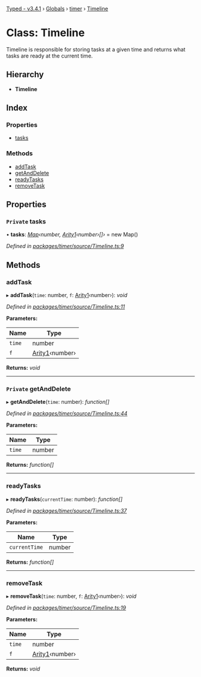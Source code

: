 [Typed - v3.4.1](../README.md) › [Globals](../globals.md) › [timer](../modules/timer.md) › [Timeline](timer.timeline.md)

# Class: Timeline

Timeline is responsible for storing tasks at a given time and
returns what tasks are ready at the current time.

## Hierarchy

* **Timeline**

## Index

### Properties

* [tasks](timer.timeline.md#private-tasks)

### Methods

* [addTask](timer.timeline.md#addtask)
* [getAndDelete](timer.timeline.md#private-getanddelete)
* [readyTasks](timer.timeline.md#readytasks)
* [removeTask](timer.timeline.md#removetask)

## Properties

### `Private` tasks

• **tasks**: *[Map](../interfaces/objects.mutablemap.md#map)‹number, [Arity1](../modules/lambda.md#arity1)‹number›[]›* = new Map()

*Defined in [packages/timer/source/Timeline.ts:9](https://github.com/TylorS/typed-prelude/blob/cf24d7c0/packages/timer/source/Timeline.ts#L9)*

## Methods

###  addTask

▸ **addTask**(`time`: number, `f`: [Arity1](../modules/lambda.md#arity1)‹number›): *void*

*Defined in [packages/timer/source/Timeline.ts:11](https://github.com/TylorS/typed-prelude/blob/cf24d7c0/packages/timer/source/Timeline.ts#L11)*

**Parameters:**

Name | Type |
------ | ------ |
`time` | number |
`f` | [Arity1](../modules/lambda.md#arity1)‹number› |

**Returns:** *void*

___

### `Private` getAndDelete

▸ **getAndDelete**(`time`: number): *function[]*

*Defined in [packages/timer/source/Timeline.ts:44](https://github.com/TylorS/typed-prelude/blob/cf24d7c0/packages/timer/source/Timeline.ts#L44)*

**Parameters:**

Name | Type |
------ | ------ |
`time` | number |

**Returns:** *function[]*

___

###  readyTasks

▸ **readyTasks**(`currentTime`: number): *function[]*

*Defined in [packages/timer/source/Timeline.ts:37](https://github.com/TylorS/typed-prelude/blob/cf24d7c0/packages/timer/source/Timeline.ts#L37)*

**Parameters:**

Name | Type |
------ | ------ |
`currentTime` | number |

**Returns:** *function[]*

___

###  removeTask

▸ **removeTask**(`time`: number, `f`: [Arity1](../modules/lambda.md#arity1)‹number›): *void*

*Defined in [packages/timer/source/Timeline.ts:19](https://github.com/TylorS/typed-prelude/blob/cf24d7c0/packages/timer/source/Timeline.ts#L19)*

**Parameters:**

Name | Type |
------ | ------ |
`time` | number |
`f` | [Arity1](../modules/lambda.md#arity1)‹number› |

**Returns:** *void*
